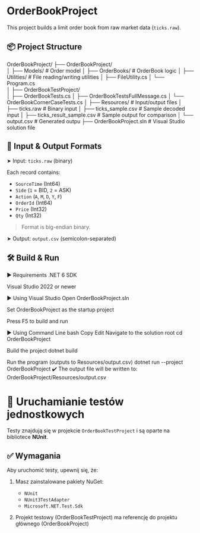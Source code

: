 # OrderBookProject

This project builds a limit order book from raw market data (`ticks.raw`).

## 📦 Project Structure

OrderBookProject/
├── OrderBookProject/              
│   ├── Models/                    # Order model
│   ├── OrderBooks/                # OrderBook logic
│   ├── Utilities/                 # File reading/writing utilities
│       ├── FileUtility.cs
│   └── Program.cs                 
│
├── OrderBookTestProject/          
│   ├── OrderBookTests.cs
│   ├── OrderBookTestsFullMessage.cs
│   └── OrderBookCornerCaseTests.cs
│
├── Resources/                     # Input/output files
│   ├── ticks.raw                  # Binary input
│   ├── ticks_sample.csv           # Sample decoded input
│   ├── ticks_result_sample.csv    # Sample output for comparison
│   └── output.csv                 # Generated outpu
├── OrderBookProject.sln           # Visual Studio solution file

## 🧾 Input & Output Formats

 ➤ Input: `ticks.raw` (binary)

Each record contains:
- `SourceTime` (Int64)
- `Side` (`1` = BID, `2` = ASK)
- `Action` (`A`, `M`, `D`, `Y`, `F`)
- `OrderId` (Int64)
- `Price` (Int32)
- `Qty` (Int32)

> Format is big-endian binary.

 ➤ Output: `output.csv` (semicolon-separated)

## 🛠️ Build & Run
▶ Requirements
.NET 6 SDK

Visual Studio 2022 or newer

▶ Using Visual Studio
Open OrderBookProject.sln

Set OrderBookProject as the startup project

Press F5 to build and run

▶ Using Command Line
bash
Copy
Edit
Navigate to the solution root
cd OrderBookProject

Build the project
dotnet build

Run the program (outputs to Resources/output.csv)
dotnet run --project OrderBookProject
✔️ The output file will be written to: OrderBookProject/Resources/output.csv

# 🧪 Uruchamianie testów jednostkowych

Testy znajdują się w projekcie `OrderBookTestProject` i są oparte na bibliotece **NUnit**.

## ✅ Wymagania

Aby uruchomić testy, upewnij się, że:

1. Masz zainstalowane pakiety NuGet:

   - `NUnit`
   - `NUnit3TestAdapter`
   - `Microsoft.NET.Test.Sdk`
   
2. Projekt testowy (OrderBookTestProject) ma referencję do projektu głównego (OrderBookProject)
